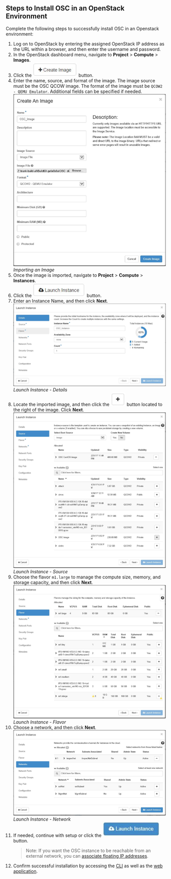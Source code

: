 ## Steps to Install OSC in an OpenStack Environment
Complete the following steps to successfully install OSC in an Openstack environment:

1. Log on to OpenStack by entering the assigned OpenStack IP address as the URL within a browser, and then enter the username and password.
2. In the OpenStack dashboard menu, navigate to **Project** > **Compute** > **Images**.
3. Click the ![](images/openstack_image_creation_button.jpg) button.
4. Enter the name, source, and format of the image. The image source must be the OSC QCOW image. The format of the image must be `QCOW2 - QEMU Emulator`. Additional fields can be specified if needed.  
![](images/openstack_image_creation.jpg)  
*Importing an Image*
5. Once the image is imported, navigate to **Project** > **Compute** > **Instances**.
6. Click the ![](images/openstack_instance_button.jpg) button.
7. Enter an Instance Name, and then click **Next**.  
![](images/openstack_instance_details.jpg)  
*Launch Instance - Details*
8. Locate the imported image, and then click the ![](images/openstack_plus_button.jpg) button located to the right of the image. Click **Next**.  
![](images/openstack_instance_source.jpg)  
*Launch Instance - Source*
9. Choose the flavor `m1.large` to manage the compute size, memory, and storage capacity, and then click **Next**.  
![](images/openstack_instance_flavor.jpg)  
*Launch Instance - Flavor*
10. Choose a network, and then click **Next**.  
![](images/openstack_instance_networks.jpg)  
*Launch Instance - Network*
11. If needed, continue with setup or click the ![](images/openstack_launch_instance_button.jpg) button.  
	>Note: If you want the OSC instance to be reachable from an external network, you can [associate floating IP addresses](https://docs.openstack.org/user-guide/cli-manage-ip-addresses.html "OpenStack Docs: Manage IP addresses").
12. Confirm successful installation by accessing the [CLI](/gettingstarted/accessing.md#accessing-osc-through-cli) as well as the [web application](/gettingstarted/accessing.md#accessing-the-osc-web-application).
